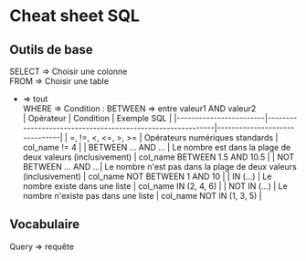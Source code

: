 # Cheat sheet SQL
  
## Outils de base  
  
SELECT => Choisir une colonne  
FROM => Choisir une table  
* => tout  
WHERE => Condition : 
BETWEEN => entre valeur1 AND valeur2  
| Opérateur              | Condition                                                  | Exemple SQL                   |
|------------------------|------------------------------------------------------------|-------------------------------|
| =, !=, <, <=, >, >=     | Opérateurs numériques standards                             | col_name != 4                 |
| BETWEEN ... AND ...    | Le nombre est dans la plage de deux valeurs (inclusivement) | col_name BETWEEN 1.5 AND 10.5 |
| NOT BETWEEN ... AND ...| Le nombre n'est pas dans la plage de deux valeurs (inclusivement) | col_name NOT BETWEEN 1 AND 10 |
| IN (...)               | Le nombre existe dans une liste                              | col_name IN (2, 4, 6)         |
| NOT IN (...)           | Le nombre n'existe pas dans une liste                        | col_name NOT IN (1, 3, 5)     |

## Vocabulaire   
  
Query => requête

